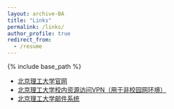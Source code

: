 ```yaml
---
layout: archive-BA
title: "Links"
permalink: /links/
author_profile: true
redirect_from:
  - /resume
---
```


{% include base_path %}

 * <a href="https://bit.edu.cn/" target="_blank">北京理工大学官网</a>
 * <a href="https://webvpn.bit.edu.cn/" target="_blank">北京理工大学校内资源访问VPN（用于非校园网环境）</a>
 * <a href="https://mail.bit.edu.cn/user/?q=login&furl=https%3A%2F%2Fmail.bit.edu.cn%2F%3Fq%3Dbase" target="_blank">北京理工大学邮件系统</a>
